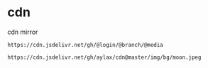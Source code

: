 # cdn
cdn mirror

```
https://cdn.jsdelivr.net/gh/@login/@branch/@media

https://cdn.jsdelivr.net/gh/aylax/cdn@master/img/bg/moon.jpeg
```
